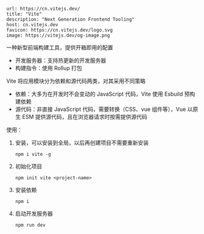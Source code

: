 
```cardlink
url: https://cn.vitejs.dev/
title: "Vite"
description: "Next Generation Frontend Tooling"
host: cn.vitejs.dev
favicon: https://cn.vitejs.dev/logo.svg
image: https://vitejs.dev/og-image.png
```

一种新型前端构建工具，提供开箱即用的配置
* 开发服务器：支持热更新的开发服务器
* 构建指令：使用 Rollup 打包

Vite 将应用模块分为依赖和源代码两类，对其采用不同策略
* 依赖：大多为在开发时不会变动的 JavaScript 代码，Vite 使用 Esbuild 预构建依赖
* 源代码：非直接 JavaScript 代码，需要转换（CSS、vue 组件等），Vue 以原生 ESM 提供源代码，且在浏览器请求时按需提供源代码

使用：

1. 安装，可以安装到全局，以后再创建项目不需要重新安装

    ```shell
    npm i vite -g
    ```
2. 初始化项目

    ```shell
    npm init vite <project-name>
    ```
3. 安装依赖

    ```shell
    npm i
    ```
4. 启动开发服务器

    ```shell
    npm run dev
    ```
